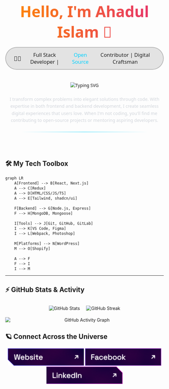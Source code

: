 <div align="center" style="padding: 2rem 0; font-family: 'Segoe UI', sans-serif;">
  <!-- Animated Gradient Name -->
  <h1 style="font-size: 3rem; margin: 0; background: linear-gradient(90deg, #ff8a00, #e52e71, #b36bff); -webkit-background-clip: text; -webkit-text-fill-color: transparent; animation: gradientShift 5s ease infinite; background-size: 200% 200%;">
    Hello, I'm Ahadul Islam 👋
  </h1>

  <!-- Professional Tagline with Icon -->
  <div style="border: 2px solid rgba(68, 68, 68, 0.3); border-radius: 50px; padding: 12px 25px; display: inline-block; margin: 1rem 0; background: rgba(0,0,0,0.1); backdrop-filter: blur(5px);">
    <h3 style="margin: 0; font-weight: 400; display: flex; align-items: center; gap: 8px;">
      <span style="font-size: 1.2em;">👨‍💻</span> 
      Full Stack Developer | 
      <span style="color: #00D1FF;">Open Source</span> Contributor | 
      Digital Craftsman
    </h3>
  </div>

  <!-- Personalized Typing Animation -->
  <div style="margin: 1.5rem 0;">
    <img src="https://readme-typing-svg.demolab.com?font=Fira+Code&size=24&duration=3000&pause=1500&color=00D1FF&center=true&vCenter=true&width=600&lines=Welcome+to+my+digital+workshop!;8+years+of+coding+experience;Specialized+in+MERN+stack;Passionate+about+clean+code;Let's+build+something+amazing+together" alt="Typing SVG" />
  </div>

  <!-- Quick Intro Blurb -->
  <p style="max-width: 700px; margin: 1rem auto; line-height: 1.6; color: #d1d5db;">
    I transform complex problems into elegant solutions through code. With expertise in both frontend and backend development, I create seamless digital experiences that users love. When I'm not coding, you'll find me contributing to open-source projects or mentoring aspiring developers.
  </p>

  <!-- Animated Border Separator -->
  <div style="height: 2px; width: 80%; margin: 1.5rem auto; background: linear-gradient(90deg, transparent, rgba(0,209,255,0.5), transparent); animation: borderPulse 3s ease infinite;"></div>
</div>

## 🛠️ My Tech Toolbox

```mermaid
graph LR
    A[Frontend] --> B[React, Next.js]
    A --> C[Redux]
    A --> D[HTML/CSS/JS/TS]
    A --> E[Tailwind, shadcn/ui]
    
    F[Backend] --> G[Node.js, Express]
    F --> H[MongoDB, Mongoose]
    
    I[Tools] --> J[Git, GitHub, GitLab]
    I --> K[VS Code, Figma]
    I --> L[Webpack, Photoshop]
    
    M[Platforms] --> N[WordPress]
    M --> O[Shopify]
    
    A --> F
    F --> I
    I --> M

```
---
## ⚡ GitHub Stats & Activity
<div align="center" style="display: flex; flex-wrap: wrap; justify-content: center; gap: 20px; margin: 30px 0;"> <img src="https://github-readme-stats.vercel.app/api?username=itsahadul99&show_icons=true&theme=radical&hide_border=true&include_all_commits=true" alt="GitHub Stats" style="max-width: 48%;"/> <img src="https://github-readme-streak-stats.herokuapp.com/?user=itsahadul99&theme=radical&hide_border=true" alt="GitHub Streak" style="max-width: 48%;"/> <img src="https://github-readme-activity-graph.vercel.app/graph?username=itsahadul99&theme=react-dark&hide_border=true&area=true" alt="GitHub Activity Graph" style="width: 100%;"/> </div>

## 🪐 Connect Across the Universe
<p align="center">
  <a href="https://ahadul-portfolio.vercel.app" target="_blank"><img height="55" src="./images/icons/website.png" alt="Website"/></a>
  <a href="https://www.facebook.com/devahadul" target="_blank"><img height="55" src="./images/icons/facebook.png" alt="Facebook"/></a>
  <a href="https://www.linkedin.com/in/ahadaulislam/" target="_blank"><img height="55" src="./images/icons/linkedin.png" alt="LinkedIn"/></a>
</p>

